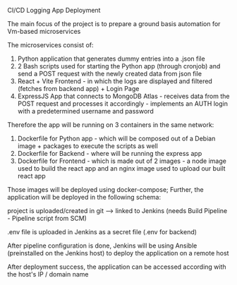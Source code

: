 CI/CD Logging App Deployment


The main focus of the project is to prepare a ground basis automation for Vm-based microservices

The microservices consist of: 
  1. Python application that generates dummy entries into a .json file
  2. 2 Bash scripts used for starting the Python app (through cronjob) and send a POST request with the newly created data from json file
  3. React + Vite Frontend - in which the logs are displayed and filtered (fetches from backend app) + Login Page
  4. ExpressJS App that connects to MongoDB Atlas - receives data from the POST request and processes it accordingly - implements an AUTH login with a predetermined username and password

Therefore the app will be running on 3 containers in the same network:
  1. Dockerfile for Python app - which will be composed out of a Debian image + packages to execute the scripts as well
  2. Dockerfile for Backend - where will be running the express app
  3. Dockerfile for Frontend - which is made out of 2 images - a node image used to build the react app and an nginx image used to upload our built react app

Those images will be deployed using docker-compose; Further, the application will be deployed in the following schema:

  project is uploaded/created in git --> linked to Jenkins (needs Build Pipeline - Pipeline script from SCM)

  .env file is uploaded in Jenkins as a secret file (.env for backend)

  After pipeline configuration is done, Jenkins will be using Ansible (preinstalled on the Jenkins host) to deploy the application on a remote host

  After deployment success, the application can be accessed according with the host's IP / domain name

  
